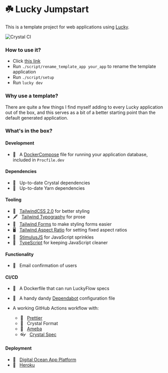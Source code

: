 # ☘️ Lucky Jumpstart

This is a template project for web applications using [Lucky](https://luckyframework.org).

![Crystal CI](https://github.com/stephendolan/lucky_jumpstart/workflows/Crystal%20CI/badge.svg)

### How to use it?

- Click [this link](https://github.com/stephendolan/lucky_jumpstart/generate)
- Run `./script/rename_template_app your_app` to rename the template application
- Run `./script/setup`
- Run `lucky dev`

### Why use a template?

There are quite a few things I find myself adding to every Lucky application out of the box, and this serves as a bit of a better starting point than the default generated application.

### What's in the box?

#### Development

- 🐳 &nbsp; A [DockerCompose](https://docs.docker.com/compose/) file for running your application database, included in `Procfile.dev`

#### Dependencies

- 💎 &nbsp; Up-to-date Crystal dependencies
- 🧶 &nbsp; Up-to-date Yarn dependencies

#### Tooling

- 💨 &nbsp; [TailwindCSS 2.0](https://tailwindcss.com) for better styling
- 🖋 &nbsp; [Tailwind Typography](https://tailwindcss.com/docs/typography-plugin) for prose
- 📝 &nbsp; [Tailwind Forms](https://github.com/tailwindlabs/tailwindcss-forms) to make styling forms easier
- 🖥 &nbsp; [Tailwind Aspect Ratio](https://github.com/tailwindlabs/tailwindcss-aspect-ratio) for setting fixed aspect ratios
- 🎉 &nbsp; [StimulusJS](https://stimulusjs.org) for JavaScript sprinkles
- 🚀 &nbsp; [TypeScript](https://typescript.org) for keeping JavaScript cleaner

#### Functionality

- 📧 &nbsp; Email confirmation of users

#### CI/CD

- 🐳 &nbsp; A Dockerfile that can run LuckyFlow specs
- 🤖 &nbsp; A handy dandy [Dependabot](https://dependabot.com/) configuration file

- A working GitHub Actions workflow with:

  - 💃 &nbsp; [Prettier](https://prettier.io/)
  - 💎 &nbsp; Crystal Format
  - 🦠 &nbsp; [Ameba](https://github.com/crystal-ameba/ameba)
  - 👓 &nbsp; [Crystal Spec](https://crystal-lang.org/api/latest/Spec.html)

#### Deployment

- 🌊 &nbsp; [Digital Ocean App Platform](https://www.digitalocean.com/docs/app-platform)
- 👾 &nbsp; [Heroku](https://luckyframework.org/guides/deploying/heroku)
